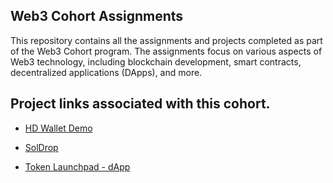 ## Web3 Cohort Assignments

This repository contains all the assignments and projects completed as part of the Web3 Cohort program. The assignments focus on various aspects of Web3 technology, including blockchain development, smart contracts, decentralized applications (DApps), and more.

## Project links associated with this cohort.

- [HD Wallet Demo](https://hd-wallet-demo-cohort-3.netlify.app/)

- [SolDrop](https://soldrop-meeruzairwashere.netlify.app/)

- [Token Launchpad - dApp](https://token-launchpad-meeruzairwashere.netlify.app/)
